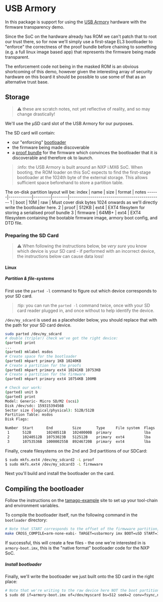 USB Armory
==========

In this package is support for using the
[USB Armory](https://inversepath.com/usbarmory.html) hardware with the firmware
transparency demo.

Since the SoC on the hardware already has ROM we can't patch that to root our
trust there, so for now we'll simply use a first-stage EL3 bootloader to
"enforce" the correctness of the proof bundle before chaining to something
(e.g. a full linux image based app) that represents the firmware being made
transparent.

The enforcement code not being in the masked ROM is an obvious shortcoming of this
demo, however given the interesting array of security hardware on this board
it should be possible to use some of that as an alternative trust base.

Storage
-------

> :warning: these are scratch notes, not yet reflective of reality, and so may
> change drastically!

We'll use the µSD card slot of the USB Armory for our purposes.

The SD card will contain:
   - our "enforcing" [bootloader](./bootloader)
   - the firmware being made discoverable
   - a [proof bundle](/binary_transparency/firmware/api/update_package.go)
     for the firmware which convinces the bootloader that it _is_ discoverable
     and therefore ok to launch.

> :info: the USB Armory is built around an NXP i.MX6 SoC.  When booting, the ROM
> loader on this SoC expects to find the first-stage bootloader at the
> 1024th byte of the external storage.
> This allows sufficient space beforehand to store a partition table.

The on-disk partition layout will be:
index | name       | size    | format | notes
------|------------|---------|--------|-----------------------------------------------
1     | boot       | 10M     | raw    | Must cover disk bytes 1024 onwards as we'll directly write the bootloader here.
2     | proof      | 512KB   | ext4   | EXT4 filesytem for storing a serialised proof bundle
3     | firmware   | 64MB+   | ext4   | EXT4 filesystem containing the bootable firmware  image, armory boot config, and DTD file.

### Preparing the SD Card

> :warning: When following the instructions below, be *very sure* you know which
> device is your SD card - if performed with an incorrect device, the instructions below
> can cause data loss!

#### Linux

##### Partition & file-systems

First use the `parted -l` command to figure out which device corresponds to your
SD card.
> :tip: you can run the `parted -l` command twice, once with your SD card
> reader plugged in, and once without to help identify the device.

`/dev/my_sdcard` is used as a placeholder below, you should replace that with
the path for your SD card device.

```bash
sudo parted /dev/my_sdcard
# double (triple!) check we've got the right device:
(parted) print
...
(parted) mklabel msdos
# Create space for the bootloader
(parted) mkpart primary 1KB 10240KB
# Create a partition for the proofs
(parted) mkpart primary ext4 10241KB 10753KB
# Create a partition for the firmware
(parted) mkpart primary ext4 10754KB 100MB

# Check our work:
(parted) unit b
(parted) print
Model: Generic- Micro SD/M2 (scsi)
Disk /dev/sdc: 15931539456B
Sector size (logical/physical): 512B/512B
Partition Table: msdos
Disk Flags: 

Number  Start      End         Size       Type     File system  Flags
 1      512B       10240511B   10240000B  primary               lba
 2      10240512B  10753023B   512512B    primary  ext4         lba
 3      10753536B  100000255B  89246720B  primary  ext4         lba

```

Finally, create filesystems on the 2nd and 3rd partitions of our SDCard:
```bash
$ sudo mkfs.ext4 /dev/my_sdcard2 -L proof
$ sudo mkfs.ext4 /dev/my_sdcard3 -L firmwware
```

Next you'll build and install the bootloader on the card.

Compiling the bootloader
------------------------

Follow the instructions on the
[tamago-example](https://github.com/f-secure-foundry/tamago-example#Compiling)
site to set up your tool-chain and environment variables.

To compile the bootloader itself, run the following command in the `bootloader`
directory:

```bash
# Note that START corresponds to the offset of the firmwware partition;
make CROSS_COMPILE=arm-none-eabi- TARGET=usbarmory imx BOOT=uSD START=10753536
```

If successful, this will create a few files - the one we're interested in is
`armory-boot.imx`, this is the "native format" bootloader code for the NXP SoC.

##### Install bootloader

Finally, we'll write the bootloader we just built onto the SD card in the right
 place:

```bash
# Note that we're writing to the raw device here NOT the boot partition.
$ sudo dd if=armory-boot.imx of=/dev/myscard bs=512 seek=2 conv=fsync,notrunc
```
